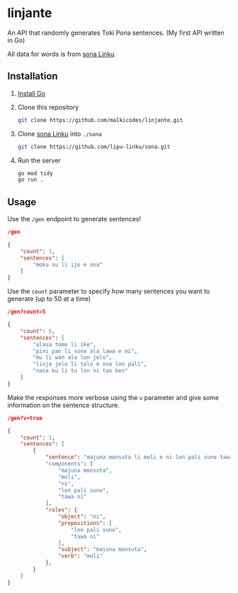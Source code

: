 # linjante

An API that randomly generates Toki Pona sentences. (My first API written in Go)

All data for words is from [sona Linku](https://github.com/lipu-linku/sona).

## Installation

1. [Install Go](https://go.dev/doc/install)

2. Clone this repository

   ```bash
   git clone https://github.com/malkicodes/linjante.git
   ```

3. Clone [sona Linku](https://github.com/lipu-linku/sona) into `./sona`

   ```bash
   git clone https://github.com/lipu-linku/sona.git
   ```

4. Run the server

   ```bash
   go mod tidy
   go run .
   ```

## Usage

Use the `/gen` endpoint to generate sentences!

```json
/gen

{
    "count": 1,
    "sentences": [
        "moku su li ijo e ona"
    ]
}
```

Use the `count` parameter to specify how many sentences you want to generate (up to 50 at a time)

```json
/gen?count=5

{
    "count": 5,
    "sentences": [
        "alasa tomo li ike",
        "pini pan li sona ala lawa e mi",
        "mu li wan ala lon jelo",
        "linja jelo li telo e ona lon pali",
        "nasa ku li tu lon ni tan ken"
    ]
}
```

Make the responses more verbose using the `v` parameter and give some information on the sentence structure.

```json
/gen?v=true

{
    "count": 1,
    "sentences": [
        {
            "sentence": "majuna monsuta li moli e ni lon pali suno tawa ni"
            "components": [
                "majuna monsuta",
                "moli",
                "ni",
                "lon pali suno",
                "tawa ni"
            ],
            "roles": {
                "object": "ni",
                "prepositions": [
                    "lon pali suno",
                    "tawa ni"
                ],
                "subject": "majuna monsuta",
                "verb": "moli"
            },
        }
    ]
}
```
